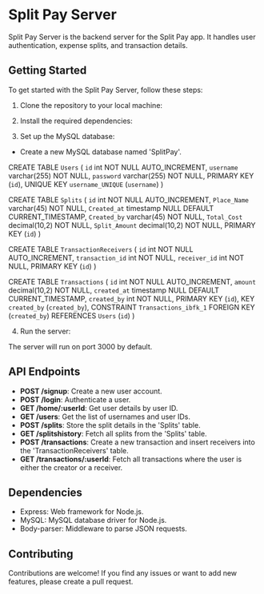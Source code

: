# Split Pay Server

Split Pay Server is the backend server for the Split Pay app. It handles user authentication, expense splits, and transaction details.

## Getting Started

To get started with the Split Pay Server, follow these steps:

1. Clone the repository to your local machine:


2. Install the required dependencies:


3. Set up the MySQL database:

- Create a new MySQL database named 'SplitPay'.

CREATE TABLE `Users` (
  `id` int NOT NULL AUTO_INCREMENT,
  `username` varchar(255) NOT NULL,
  `password` varchar(255) NOT NULL,
  PRIMARY KEY (`id`),
  UNIQUE KEY `username_UNIQUE` (`username`)
) 

CREATE TABLE `Splits` (
  `id` int NOT NULL AUTO_INCREMENT,
  `Place_Name` varchar(45) NOT NULL,
  `Created_at` timestamp NULL DEFAULT CURRENT_TIMESTAMP,
  `Created_by` varchar(45) NOT NULL,
  `Total_Cost` decimal(10,2) NOT NULL,
  `Split_Amount` decimal(10,2) NOT NULL,
  PRIMARY KEY (`id`)
) 


CREATE TABLE `TransactionReceivers` (
  `id` int NOT NULL AUTO_INCREMENT,
  `transaction_id` int NOT NULL,
  `receiver_id` int NOT NULL,
  PRIMARY KEY (`id`)
)


CREATE TABLE `Transactions` (
  `id` int NOT NULL AUTO_INCREMENT,
  `amount` decimal(10,2) NOT NULL,
  `created_at` timestamp NULL DEFAULT CURRENT_TIMESTAMP,
  `created_by` int NOT NULL,
  PRIMARY KEY (`id`),
  KEY `created_by` (`created_by`),
  CONSTRAINT `Transactions_ibfk_1` FOREIGN KEY (`created_by`) REFERENCES `Users` (`id`)
) 

4. Run the server:


The server will run on port 3000 by default.

## API Endpoints

- **POST /signup**: Create a new user account.
- **POST /login**: Authenticate a user.
- **GET /home/:userId**: Get user details by user ID.
- **GET /users**: Get the list of usernames and user IDs.
- **POST /splits**: Store the split details in the 'Splits' table.
- **GET /splitshistory**: Fetch all splits from the 'Splits' table.
- **POST /transactions**: Create a new transaction and insert receivers into the 'TransactionReceivers' table.
- **GET /transactions/:userId**: Fetch all transactions where the user is either the creator or a receiver.

## Dependencies

- Express: Web framework for Node.js.
- MySQL: MySQL database driver for Node.js.
- Body-parser: Middleware to parse JSON requests.

## Contributing

Contributions are welcome! If you find any issues or want to add new features, please create a pull request.
